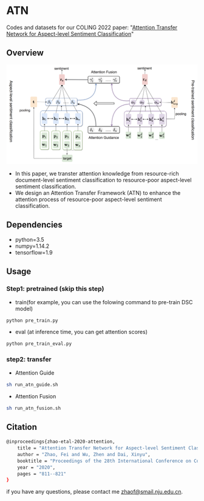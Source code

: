 # ATN

Codes and datasets for our COLING 2022 paper: "[Attention Transfer Network for Aspect-level Sentiment Classification](https://aclanthology.org/2020.coling-main.70.pdf)"


## Overview

<img src="figs/ATN.png" style="width:200px height:300px" />

- In this paper, we transter attention knowledge from resource-rich document-level sentiment classification to resource-poor aspect-level sentiment classification.
- We design an Attention Transfer Framework (ATN) to enhance the attention process of resource-poor aspect-level sentiment classification.

## Dependencies

- python=3.5
- numpy=1.14.2
- tensorflow=1.9

## Usage

### Step1: pretrained (skip this step)
- train(for example, you can use the folowing command to pre-train DSC model)
```bash
python pre_train.py
```
- eval (at inference time, you can get attention scores)
```bash
python pre_train_eval.py
```
### step2: transfer
- Attention Guide

```bash
sh run_atn_guide.sh
```

- Attention Fusion
```bash
sh run_atn_fusion.sh
```
## Citation
```bash
@inproceedings{zhao-etal-2020-attention,
    title = "Attention Transfer Network for Aspect-level Sentiment Classification",
    author = "Zhao, Fei and Wu, Zhen and Dai, Xinyu",
    booktitle = "Proceedings of the 28th International Conference on Computational Linguistics",
    year = "2020",
    pages = "811--821"
}
```
if you have any questions, please contact me zhaof@smail.nju.edu.cn.
